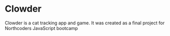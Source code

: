 # Clowder
Clowder  is a cat tracking app and game. It was created as a final project for Northcoders JavaScript bootcamp